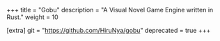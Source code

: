 +++
title = "Gobu"
description = "A Visual Novel Game Engine written in Rust."
weight = 10

[extra]
git = "https://github.com/HiruNya/gobu"
deprecated = true
+++